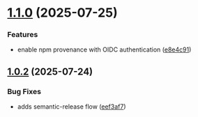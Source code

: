 # [1.1.0](https://github.com/yotoplay/twee2json/compare/v1.0.2...v1.1.0) (2025-07-25)


### Features

* enable npm provenance with OIDC authentication ([e8e4c91](https://github.com/yotoplay/twee2json/commit/e8e4c91a27020ecc90da820fa0fed051c0e84c8d))

## [1.0.2](https://github.com/yotoplay/twee2json/compare/v1.0.1...v1.0.2) (2025-07-24)


### Bug Fixes

* adds semantic-release flow ([eef3af7](https://github.com/yotoplay/twee2json/commit/eef3af73de5b5880532c29748e13c8bec6e60c20))

